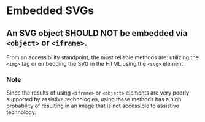 # Embedded SVGs

## An SVG object SHOULD NOT be embedded via `<object>` or `<iframe>`.

From an accessibility standpoint, the most reliable methods are: utilizing the `<img>` tag or embedding the SVG in the HTML using the `<svg>` element.

### Note

Since the results of using `<iframe>` or `<object>` elements are very poorly supported by assistive technologies, using these methods has a high probability of resulting in an image that is not accessible to assistive technology.
